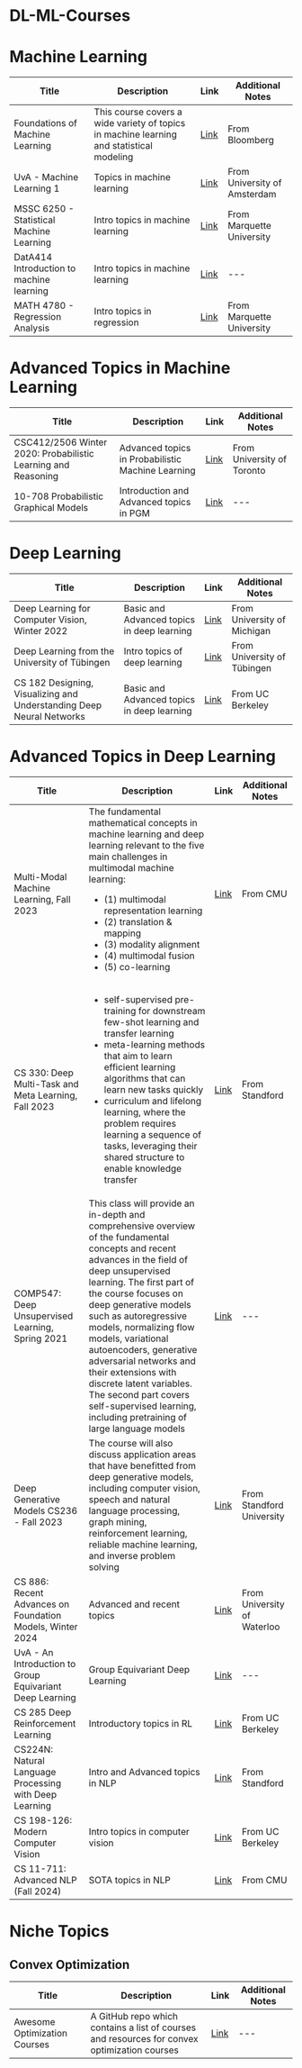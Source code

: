 # DL-ML-Courses

# Machine Learning 

| Title            | Description          | Link                              | Additional Notes       |
|------------------|----------------------|-----------------------------------|-------------------------|
| Foundations of Machine Learning <span style="color:white;background-color:blue;">| This course covers a wide variety of topics in machine learning and statistical modeling| [Link](https://bloomberg.github.io/foml/#about)| From Bloomberg|
| UvA - Machine Learning 1 | Topics in machine learning | [Link](https://uvaml1.github.io/) | From University of Amsterdam|
|MSSC 6250 - Statistical Machine Learning | Intro topics in machine learning | [Link](https://mssc6250-s24.github.io/website/) | From Marquette University|
| DatA414 Introduction to machine learning | Intro topics in machine learning | [Link](https://www.kamperh.com/data414/) | ---|
| MATH 4780 - Regression Analysis | Intro topics in regression | [Link](https://math4780-f23.github.io/website/) | From Marquette University|

# Advanced Topics in Machine Learning

| Title            | Description          | Link                              | Additional Notes       |
|------------------|----------------------|-----------------------------------|-------------------------|
|CSC412/2506 Winter 2020: Probabilistic Learning and Reasoning| Advanced topics in Probabilistic Machine Learning | [Link](https://probmlcourse.github.io/csc412/) | From University of Toronto | 
| 10-708 Probabilistic Graphical Models| Introduction and Advanced topics in PGM | [Link](https://www.cs.cmu.edu/~epxing/Class/10708-20/lectures.html)|---|

# Deep Learning 
| Title            | Description          | Link                              | Additional Notes       |
|------------------|----------------------|-----------------------------------|-------------------------|
|Deep Learning for Computer Vision, Winter 2022| Basic and Advanced topics in deep learning| [Link](https://web.eecs.umich.edu/~justincj/teaching/eecs498/WI2022/) | From University of Michigan|
| Deep Learning from the University of Tübingen| Intro topics of deep learning | [Link](https://uni-tuebingen.de/fakultaeten/mathematisch-naturwissenschaftliche-fakultaet/fachbereiche/informatik/lehrstuehle/autonomous-vision/lectures/deep-learning/)| From University of Tübingen|
| CS 182 Designing, Visualizing and Understanding Deep Neural Networks| Basic and Advanced topics in deep learning | [Link](https://www.youtube.com/watch?v=rSY1pVGdZ4I&list=PL_iWQOsE6TfVmKkQHucjPAoRtIJYt8a5A&pp=iAQB)| From UC Berkeley |

# Advanced Topics in Deep Learning 

| Title            | Description          | Link                              | Additional Notes       |
|------------------|----------------------|-----------------------------------|-------------------------|
| Multi-Modal Machine Learning, Fall 2023 | The fundamental mathematical concepts in machine learning and deep learning relevant to the five main challenges in multimodal machine learning: <ul> <li>(1) multimodal representation learning</li> <li>(2) translation & mapping</li>  <li>(3) modality alignment</li>  <li>(4) multimodal fusion</li>  <li>(5) co-learning</li> <ul>   | [Link](https://cmu-multicomp-lab.github.io/mmml-course/fall2022/)      | From CMU |
| CS 330: Deep Multi-Task and Meta Learning, Fall 2023 | <ul> <li> self-supervised pre-training for downstream few-shot learning and transfer learning</li><li> meta-learning methods that aim to learn efficient learning algorithms that can learn new tasks quickly</li><li> curriculum and lifelong learning, where the problem requires learning a sequence of tasks, leveraging their shared structure to enable knowledge transfer</li></ul>| [Link](https://cs330.stanford.edu/) |From Standford|
| COMP547: Deep Unsupervised Learning, Spring 2021 | This class will provide an in-depth and comprehensive overview of the fundamental concepts and recent advances in the field of deep unsupervised learning. The first part of the course focuses on deep generative models such as autoregressive models, normalizing flow models, variational autoencoders, generative adversarial networks and their extensions with discrete latent variables. The second part covers self-supervised learning, including pretraining of large language models|[Link](https://aykuterdem.github.io/classes/comp547.s21/index.html) | --- |
| Deep Generative Models CS236 - Fall 2023 | The course will also discuss application areas that have benefitted from deep generative models, including computer vision, speech and natural language processing, graph mining, reinforcement learning, reliable machine learning, and inverse problem solving | [Link](https://deepgenerativemodels.github.io/)|From Standford University |
| CS 886: Recent Advances on Foundation Models, Winter 2024 | Advanced and recent topics | [Link](https://cs.uwaterloo.ca/~wenhuche/teaching/cs886/)|From University of Waterloo |
| UvA - An Introduction to Group Equivariant Deep Learning | Group Equivariant Deep Learning | [Link](https://uvagedl.github.io/) | ---|
|CS 285 Deep Reinforcement Learning | Introductory topics in RL | [Link](https://www.youtube.com/watch?v=SupFHGbytvA&list=PL_iWQOsE6TfVYGEGiAOMaOzzv41Jfm_Ps&pp=iAQB)|From UC Berkeley| 
| CS224N: Natural Language Processing with Deep Learning| Intro and Advanced topics in NLP | [Link](https://web.stanford.edu/class/cs224n/) | From Standford |
| CS 198-126: Modern Computer Vision | Intro topics in computer vision | [Link](https://ml-berkeley.notion.site/CS-198-126-Deep-Learning-for-Visual-Data-a57e2aca54c046edb7014439f81ba1d5)| From UC Berkeley |
| CS 11-711: Advanced NLP (Fall 2024) | SOTA topics in NLP | [Link](https://www.youtube.com/playlist?list=PL8PYTP1V4I8D4BeyjwWczukWq9d8PNyZp)| From CMU |

# Niche Topics
## Convex Optimization 

| Title            | Description          | Link                              | Additional Notes       |
|------------------|----------------------|-----------------------------------|-------------------------|
| Awesome Optimization Courses | A GitHub repo which contains a list of courses and resources for convex optimization courses| [Link](https://github.com/ebrahimpichka/awesome-optimization)| ---|


